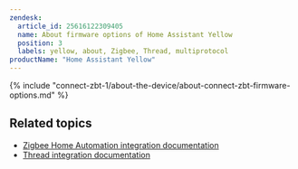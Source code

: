 ```yaml
---
zendesk:
  article_id: 25616122309405
  name: About firmware options of Home Assistant Yellow
  position: 3
  labels: yellow, about, Zigbee, Thread, multiprotocol
productName: "Home Assistant Yellow"
---
```


{% include "connect-zbt-1/about-the-device/about-connect-zbt-firmware-options.md" %}

## Related topics

- [Zigbee Home Automation integration documentation](https://www.home-assistant.io/integrations/zha/)
- [Thread integration documentation](https://www.home-assistant.io/integrations/thread/)
